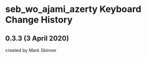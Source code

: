 seb_wo_ajami_azerty Keyboard Change History
==========================================

0.3.3 (3 April 2020)
------------------------
created by Mark Skinner